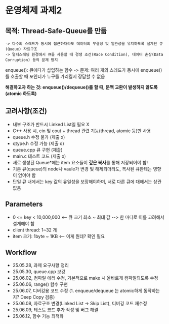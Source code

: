 # 운영체제 과제2

## 목적: Thread-Safe-Queue를 만듦
```
-> 다수의 스레드가 동시에 접근하더라도 데이터의 무결성 및 일관성을 유지하도록 설계된 큐(Queue) 자료구조
-> 멀티스레딩 환경에서 큐를 사용할 때 경쟁 조건(Race Condition), 데이터 손상(Data Corruption) 등의 문제 방지
```
enqueue(): 큐에다가 삽입하는 함수
-> 문제: 여러 개의 스레드가 동시에 enqueue()를 호출할 때 포인터가 누구를 가리킬지 장담할 수 없음

**해결하고자 하는 것: enqueue()/dequeue()를 할 때, 문맥 교환이 발생하지 않도록(atomic 하도록)**

## 고려사항(조건)

- 내부 구조가 반드시 Linked List일 필요 X
- C++ 사용 시, cin 및 cout + thread 관련 기능(thread, atomic 등)만 사용
- queue.h 수정 불가 (제출 x)
- qtype.h 수정 가능 (제출 o)
- queue.cpp 큐 구현 (제출)
- main.c 테스트 코드 (제출 x)
- 새로 생성된 Queue*에는 item 요소들이 **깊은 복사**를 통해 저장되어야 함!
- 기존 큐(queue)의 node나 vaule가 변경 및 해제되더라도, 복사된 큐한테는 영향이 없어야 함
- 단일 큐 내에서는 key 값의 유일성을 보장해야하며, 서로 다른 큐에 대해서는 상관없음

## Parameters
- 0 <= key < 10,000,000 <-- 큐 크기 최소 ~ 최대 값 --> 한 마디로 이를 고려해서 설계해야 함
- client thread: 1~32 개
- item 크기: 1byte ~ 1KB <-- 이게 뭔데? 확인 필요

## Workflow
- 25.05.28, 과제 요구사항 정리
- 25.05.30, queue.cpp 보강
- 25.06.02, 컴파일 에러 수정, 기본적으로 make 시 올바르게 컴파일되도록 수정
- 25.06.06, range() 함수 구현
- 25.06.07, 디버깅용 코드 수정 (1. enqueue/dequeue 는 atomic하게 동작하는지? Deep Copy 검증)
- 25.06.08, 자료구조 변경(Linked List -> Skip List), 디버깅 코드 재수정
- 25.06.09, 테스트 코드 추가 작성 및 버그 해결
- 25.06.12, 함수 기능 최적화